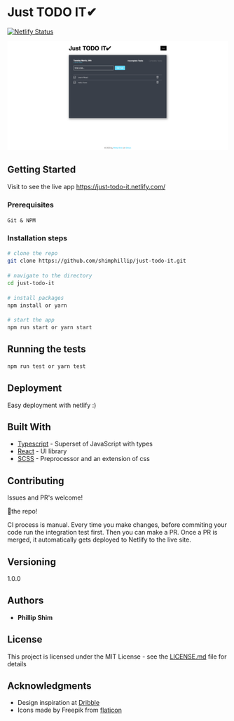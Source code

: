 # Just TODO IT✔

[![Netlify Status](https://api.netlify.com/api/v1/badges/269d976f-916e-4d8e-bf6d-543af80892d8/deploy-status)](https://app.netlify.com/sites/just-todo-it/deploys)

![screenshot](./docs/screenshot.png)

## Getting Started

Visit to see the live app https://just-todo-it.netlify.com/

### Prerequisites

`Git & NPM`

### Installation steps

```zsh
# clone the repo
git clone https://github.com/shimphillip/just-todo-it.git

# navigate to the directory
cd just-todo-it

# install packages
npm install or yarn

# start the app
npm run start or yarn start
```

## Running the tests

```zsh
npm run test or yarn test
```

## Deployment

Easy deployment with netlify :)

## Built With

* [Typescript](http://www.dropwizard.io/1.0.2/docs/) - Superset of JavaScript with types
* [React](https://maven.apache.org/) - UI library
* [SCSS](https://rometools.github.io/rome/) - Preprocessor and an extension of css

## Contributing

Issues and PR's welcome!

🍴the repo!

CI process is manual. Every time you make changes, before commiting your code run the integration test first. Then you can make a PR. Once a PR is merged, it automatically gets deployed to Netlify to the live site.

## Versioning

1.0.0

## Authors

* **Phillip Shim**

## License

This project is licensed under the MIT License - see the [LICENSE.md](LICENSE.md) file for details

## Acknowledgments

* Design inspiration at [Dribble](https://dribbble.com/shots/6570568-Todo-List-App)
* Icons made by Freepik from [flaticon](https://www.flaticon.com/)
